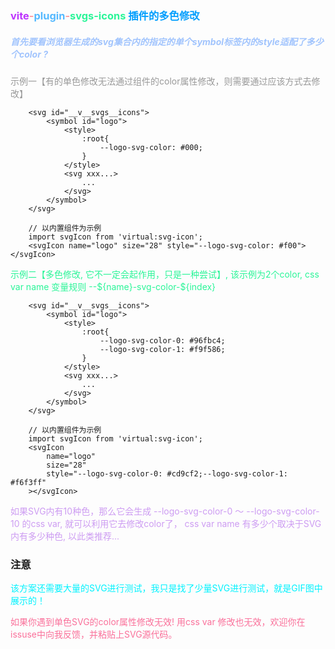 <h3 style="color: #ff9a9e;">
    <span style="color: #bd34fe;">vite</span>-<span style="color: #55b9ff;">plugin</span>-<span style="color: #2af598;">svgs-icons</span> 
    <span style="color: #009efd;">插件的多色修改</span>
</h3>

<h5 style="color: #a1c4fd;">首先要看浏览器生成的svg集合内的指定的单个symbol标签内的style适配了多少个color ?</h5>


<p style="color: #999999">示例一【有的单色修改无法通过组件的color属性修改，则需要通过应该方式去修改】</p>

```
    <svg id="__v__svgs__icons">
        <symbol id="logo">
            <style>
                :root{
                    --logo-svg-color: #000;
                }
            </style>
            <svg xxx...>
                ...
            </svg>
        </symbol>
    </svg>

    // 以内置组件为示例
    import svgIcon from 'virtual:svg-icon';
    <svgIcon name="logo" size="28" style="--logo-svg-color: #f00"></svgIcon>
```

<p style="color: #2af598">示例二【多色修改, 它不一定会起作用，只是一种尝试】, 该示例为2个color, css var name 变量规则 --${name}-svg-color-${index}</p>

```
    <svg id="__v__svgs__icons">
        <symbol id="logo">
            <style>
                :root{
                    --logo-svg-color-0: #96fbc4;
                    --logo-svg-color-1: #f9f586;
                }
            </style>
            <svg xxx...>
                ...
            </svg>
        </symbol>
    </svg>

    // 以内置组件为示例
    import svgIcon from 'virtual:svg-icon';
    <svgIcon 
        name="logo" 
        size="28" 
        style="--logo-svg-color-0: #cd9cf2;--logo-svg-color-1: #f6f3ff"
    ></svgIcon>
```

<p style="color: #cd9cf2">
    如果SVG内有10种色，那么它会生成 --logo-svg-color-0 ～ --logo-svg-color-10 的css var, 就可以利用它去修改color了，
    css var name 有多少个取决于SVG内有多少种色, 以此类推荐...
</p>


### 注意
<p style="color: #00f2fe">
    该方案还需要大量的SVG进行测试，我只是找了少量SVG进行测试，就是GIF图中展示的！
</p>
<p style="color: #fa709a">
    如果你遇到单色SVG的color属性修改无效! 用css var 修改也无效，欢迎你在issuse中向我反馈，并粘贴上SVG源代码。
</p>
